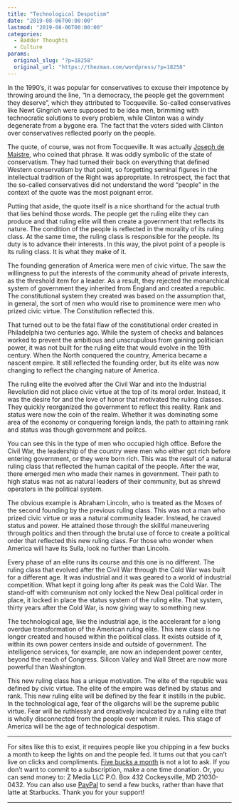 ```yaml
---
title: "Technological Despotism"
date: "2019-08-06T00:00:00"
lastmod: "2019-08-06T00:00:00"
categories:
  - Badder Thoughts
  - Culture
params:
  original_slug: "?p=18258"
  original_url: "https://thezman.com/wordpress/?p=18258"
---
```


In the 1990’s, it was popular for conservatives to excuse their
impotence by throwing around the line, “In a democracy, the people get
the government they deserve”, which they attributed to Tocqueville.
So-called conservatives like Newt Gingrich were supposed to be idea men,
brimming with technocratic solutions to every problem, while Clinton was
a windy degenerate from a bygone era. The fact that the voters sided
with Clinton over conservatives reflected poorly on the people.

The quote, of course, was not from Tocqueville. It was actually [Joseph
de Maistre,](https://en.wikiquote.org/wiki/Joseph_de_Maistre) who coined
that phrase. It was oddly symbolic of the state of conservatism. They
had turned their back on everything that defined Western conservatism by
that point, so forgetting seminal figures in the intellectual tradition
of the Right was appropriate. In retrospect, the fact that the so-called
conservatives did not understand the word “people” in the context of the
quote was the most poignant error.

Putting that aside, the quote itself is a nice shorthand for the actual
truth that lies behind those words. The people get the ruling elite they
can produce and that ruling elite will then create a government that
reflects its nature. The condition of the people is reflected in the
morality of its ruling class. At the same time, the ruling class is
responsible for the people. Its duty is to advance their interests. In
this way, the pivot point of a people is its ruling class. It is what
they make of it.

The founding generation of America were men of civic virtue. The saw the
willingness to put the interests of the community ahead of private
interests, as the threshold item for a leader. As a result, they
rejected the monarchical system of government they inherited from
England and created a republic. The constitutional system they created
was based on the assumption that, in general, the sort of men who would
rise to prominence were men who prized civic virtue. The Constitution
reflected this.

That turned out to be the fatal flaw of the constitutional order created
in Philadelphia two centuries ago. While the system of checks and
balances worked to prevent the ambitious and unscrupulous from gaining
politician power, it was not built for the ruling elite that would
evolve in the 19th century. When the North conquered the country,
America became a nascent empire. It still reflected the founding order,
but its elite was now changing to reflect the changing nature of
America.

The ruling elite the evolved after the Civil War and into the Industrial
Revolution did not place civic virtue at the top of its moral order.
Instead, it was the desire for and the love of honor that motivated the
ruling classes. They quickly reorganized the government to reflect this
reality. Rank and status were now the coin of the realm. Whether it was
dominating some area of the economy or conquering foreign lands, the
path to attaining rank and status was though government and politcs.

You can see this in the type of men who occupied high office. Before the
Civil War, the leadership of the country were men who either got rich
before entering government, or they were born rich. This was the result
of a natural ruling class that reflected the human capital of the
people. After the war, there emerged men who made their names in
government. Their path to high status was not as natural leaders of
their community, but as shrewd operators in the political system.

The obvious example is Abraham Lincoln, who is treated as the Moses of
the second founding by the previous ruling class. This was not a man who
prized civic virtue or was a natural community leader. Instead, he
craved status and power. He attained those through the skillful
maneuvering through politics and then through the brutal use of force to
create a political order that reflected this new ruling class. For those
who wonder when America will have its Sulla, look no further than
Lincoln.

Every phase of an elite runs its course and this one is no different.
The ruling class that evolved after the Civil War through the Cold War
was built for a different age. It was industrial and it was geared to a
world of industrial competition. What kept it going long after its peak
was the Cold War. The stand-off with communism not only locked the New
Deal political order in place, it locked in place the status system of
the ruling elite. That system, thirty years after the Cold War, is now
giving way to something new.

The technological age, like the industrial age, is the accelerant for a
long overdue transformation of the American ruling elite. This new class
is no longer created and housed within the political class. It exists
outside of it, within its own power centers inside and outside of
government. The intelligence services, for example, are now an
independent power center, beyond the reach of Congress. Silicon Valley
and Wall Street are now more powerful than Washington.

This new ruling class has a unique motivation. The elite of the republic
was defined by civic virtue. The elite of the empire was defined by
status and rank. This new ruling elite will be defined by the fear it
instills in the public. In the technological age, fear of the oligarchs
will be the supreme public virtue. Fear will be ruthlessly and
creatively inculcated by a ruling elite that is wholly disconnected from
the people over whom it rules. This stage of America will be the age of
technological despotism.

------------------------------------------------------------------------

For sites like this to exist, it requires people like you chipping in a
few bucks a month to keep the lights on and the people fed. It turns out
that you can’t live on clicks and compliments.
<a href="https://www.subscribestar.com/the-z-blog"
rel="noopener noreferrer" target="_blank">Five bucks a month</a> is not
a lot to ask. If you don’t want to commit to a subscription, make a one
time donation. Or, you can send money to: Z Media LLC P.O. Box 432
Cockeysville, MD 21030-0432. You can also use <a
href="https://www.paypal.com/cgi-bin/webscr?cmd=_s-xclick&amp;hosted_button_id=UDAS2Q8JYA6CN&amp;source=url"
rel="noopener noreferrer" target="_blank">PayPal</a> to send a few
bucks, rather than have that latte at Starbucks. Thank you for your
support!

------------------------------------------------------------------------
